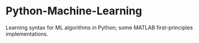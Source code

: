 # Python-Machine-Learning
Learning syntax for ML algorithms in Python; some MATLAB first-principles implementations.
